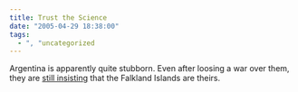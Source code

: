 ```yaml
---
title: Trust the Science
date: "2005-04-29 18:38:00"
tags:
  - ", "uncategorized
---
```

<p> Argentina is apparently quite stubborn.
Even after loosing a war over them, they are <a href="http://news.bbc.co.uk/2/hi/americas/4496791.stm">still
insisting</a> that the Falkland Islands are theirs.</p>

